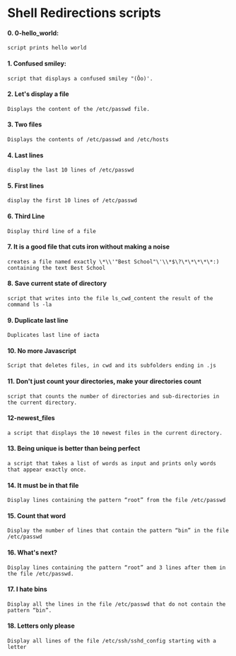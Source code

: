 # Shell Redirections scripts
#### 0. 0-hello_world: 
`script prints hello world`
#### 1. Confused smiley:
`script that displays a confused smiley "(Ôo)'.`
#### 2. Let's display a file
`Displays the content of the /etc/passwd file.`
#### 3. Two files
`Displays the contents of /etc/passwd and /etc/hosts`
#### 4. Last lines
`display the last 10 lines of /etc/passwd`
#### 5. First lines
`display the first 10 lines of /etc/passwd`
#### 6. Third Line
`Display third line of a file`
#### 7. It is a good file that cuts iron without making a noise
`creates a file named exactly \*\\'"Best School"\'\\*$\?\*\*\*\*\*:) containing the text Best School`
#### 8. Save current state of directory
`script that writes into the file ls_cwd_content the result of the command ls -la`
#### 9. Duplicate last line
`Duplicates last line of iacta`
#### 10. No more Javascript
`Script that deletes files, in cwd and its subfolders ending in .js`
#### 11. Don't just count your directories, make your directories count
`script that counts the number of directories and sub-directories in the current directory.`
#### 12-newest_files
`a script that displays the 10 newest files in the current directory.`
#### 13. Being unique is better than being perfect
`a script that takes a list of words as input and prints only words that appear exactly once.`
#### 14. It must be in that file
`Display lines containing the pattern “root” from the file /etc/passwd`
#### 15. Count that word
`Display the number of lines that contain the pattern “bin” in the file /etc/passwd`
#### 16. What's next?
`Display lines containing the pattern “root” and 3 lines after them in the file /etc/passwd.`
#### 17. I hate bins
`Display all the lines in the file /etc/passwd that do not contain the pattern “bin”.`
#### 18. Letters only please
`Display all lines of the file /etc/ssh/sshd_config starting with a letter`
